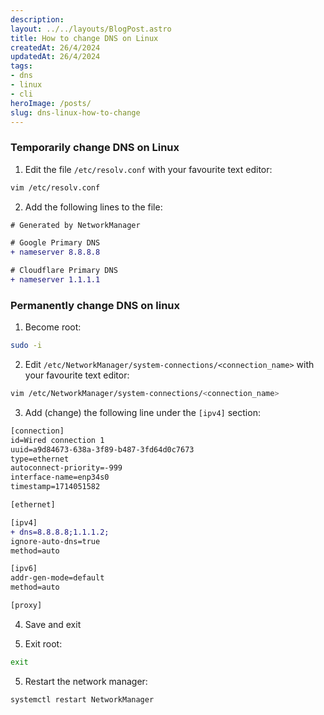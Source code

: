 ```yaml
---
description:
layout: ../../layouts/BlogPost.astro
title: How to change DNS on Linux
createdAt: 26/4/2024
updatedAt: 26/4/2024
tags:
- dns
- linux
- cli
heroImage: /posts/
slug: dns-linux-how-to-change
---
```


### Temporarily change DNS on Linux

1. Edit the file `/etc/resolv.conf` with your favourite text editor:

```bash
vim /etc/resolv.conf
```

2. Add the following lines to the file:

```diff
# Generated by NetworkManager

# Google Primary DNS
+ nameserver 8.8.8.8 

# Cloudflare Primary DNS
+ nameserver 1.1.1.1 
```

### Permanently change DNS on linux

1. Become root:

```bash
sudo -i
```

2. Edit `/etc/NetworkManager/system-connections/<connection_name>` with your favourite text editor:

```bash
vim /etc/NetworkManager/system-connections/<connection_name>
```

3. Add (change) the following line under the `[ipv4]` section:

```diff
[connection]
id=Wired connection 1
uuid=a9d84673-638a-3f89-b487-3fd64d0c7673
type=ethernet
autoconnect-priority=-999
interface-name=enp34s0
timestamp=1714051582

[ethernet]

[ipv4]
+ dns=8.8.8.8;1.1.1.2;
ignore-auto-dns=true
method=auto

[ipv6]
addr-gen-mode=default
method=auto

[proxy]
```

4. Save and exit

5. Exit root:

```bash
exit
```

5. Restart the network manager:

```bash
systemctl restart NetworkManager
```
